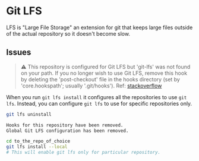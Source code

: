 # Git LFS

LFS is "Large File Storage" an extension for git that keeps large files outside of the actual repository so it doesn't become slow.

## Issues

> ⚠️ This repository is configured for Git LFS but 'git-lfs' was not found on your path. If you no longer wish to use Git LFS, remove this hook by deleting the 'post-checkout' file in the hooks directory (set by 'core.hookspath'; usually '.git/hooks'). Ref: [stackoverflow](https://stackoverflow.com/a/76403993)

When you run `git lfs install` it configures all the repositories to use `git lfs`. Instead, you can configure `git lfs` to use for specific repositories only.

```sh
git lfs uninstall

Hooks for this repository have been removed.
Global Git LFS configuration has been removed.
```

```sh
cd to_the_repo_of_choice
git lfs install --local
# This will enable git lfs only for particular repository.
```

